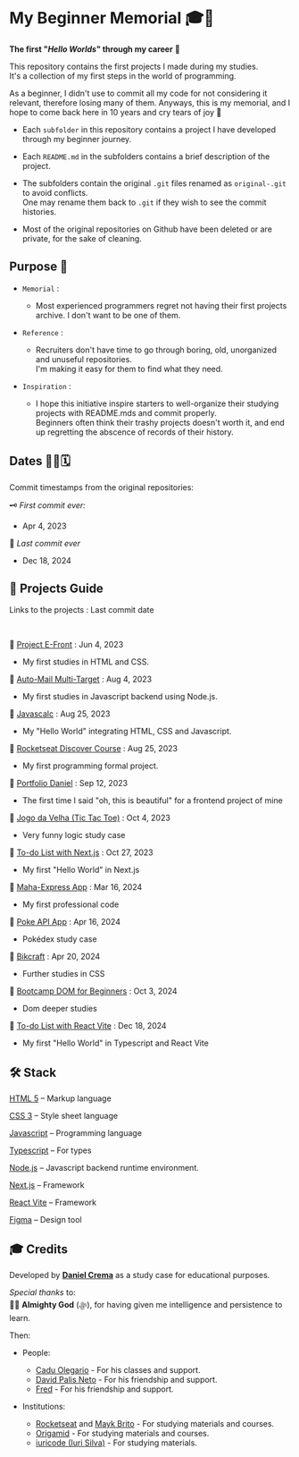 # My Beginner Memorial 🎓🚀
**The first "*Hello Worlds*" through my career** 🎉

This repository contains the first projects I made during my studies.  
It's a collection of my first steps in the world of programming.  

As a beginner, I didn't use to commit all my code for not considering it relevant, therefore losing many of them. Anyways, this is my memorial, and I hope to come back here in 10 years and cry tears of joy 🥲

- Each `subfolder` in this repository contains a project I have developed through my beginner journey.

- Each `README.md` in the subfolders contains a brief description of the project.

- The subfolders contain the original `.git` files renamed as `original-.git` to avoid conflicts.  
One may rename them back to `.git` if they wish to see the commit histories.

- Most of the original repositories on Github have been deleted or are private, for the sake of cleaning.

## Purpose 🧠
- `Memorial` :  

    - Most experienced programmers regret not having their first projects archive. I don't want to be one of them.

- `Reference` :  

    - Recruiters don't have time to go through boring, old, unorganized and unuseful repositories.  
    I'm making it easy for them to find what they need.

- `Inspiration` :  

    - I hope this initiative inspire starters to well-organize their studying projects with README.mds and commit properly.  
    Beginners often think their trashy projects doesn't worth it, and end up regretting the abscence of records of their history.


## Dates 👨‍💻🗓️
Commit timestamps from the original repositories:


🗝️ *First commit ever:*  
- Apr 4, 2023

🔐 *Last commit ever*  
- Dec 18, 2024

## 📁 Projects Guide
Links to the projects : Last commit date

<br/>

🔗 [Project E-Front](./project-e-front) : Jun 4, 2023  

- My first studies in HTML and CSS.

🔗 [Auto-Mail Multi-Target](./auto-mail-multi-target/) : Aug 4, 2023  

- My first studies in Javascript backend using Node.js.

🔗 [Javascalc](./javascalc/) : Aug 25, 2023  

- My "Hello World" integrating HTML, CSS and Javascript.

🔗 [Rocketseat Discover Course](./rocketseat-discover-course/) : Aug 25, 2023  

- My first programming formal project.

🔗 [Portfolio Daniel](./portfolio-daniel/) : Sep 12, 2023  

- The first time I said "oh, this is beautiful" for a frontend project of mine

🔗 [Jogo da Velha (Tic Tac Toe)](./jogo-da-velha/) : Oct 4, 2023  

- Very funny logic study case

🔗 [To-do List with Next.js](./to-do-list-next-js/) : Oct 27, 2023  

- My first "Hello World" in Next.js

🔗 [Maha-Express App](./maha-express-app/) : Mar 16, 2024  

- My first professional code

🔗 [Poke API App](./poke-api-app/) : Apr 16, 2024  

- Pokédex study case

🔗 [Bikcraft](./bikcraft/) : Apr 20, 2024  

- Further studies in CSS

🔗 [Bootcamp DOM for Beginners](./dom-bootcamp/) : Oct 3, 2024  

- Dom deeper studies

🔗 [To-do List with React Vite](./Todo-List-React-Vite/) : Dec 18, 2024  

- My first "Hello World" in Typescript and React Vite

## 🛠️ Stack
[HTML 5](https://html.spec.whatwg.org/multipage/) – Markup language

[CSS 3](https://www.python.org) – Style sheet language

[Javascript](https://ecma-international.org/publications-and-standards/standards/ecma-262/) – Programming language

[Typescript](https://www.typescriptlang.org/) – For types

[Node.js](https://nodejs.org/en) – Javascript backend runtime environment.

[Next.js](https://nextjs.org/) – Framework

[React Vite](https://vite.dev/) – Framework

[Figma](https://www.figma.com/) – Design tool

## 🎓 Credits
Developed by [**Daniel Crema**](https://github.com/DanielCrema) as a study case for educational purposes.

*Special thanks* to:  
🕋🤲 **Almighty God** (ﷻ), for having given me intelligence and persistence to learn.

Then:

- People:
    - [Cadu Olegario](https://github.com/CaduOlegario) - For his classes and support.
    - [David Palis Neto](https://github.com/dpalisn) - For his friendship and support.
    - [Fred](https://github.com/03fred) - For his friendship and support.

- Institutions:
    - [Rocketseat](https://www.rocketseat.com.br/) and [Mayk Brito](https://github.com/maykbrito) - For studying materials and courses.
    - [Origamid](https://www.origamid.com/) - For studying materials and courses.
    - [iuricode (Iuri Silva)](https://github.com/iuricode) - For studying materials.